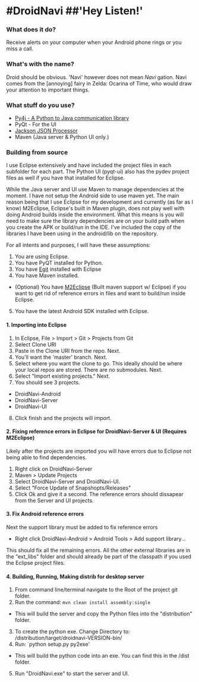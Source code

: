 #DroidNavi
##'Hey Listen!'
=========

### What does it do?
Receive alerts on your computer when your Android phone rings or you miss a call.

### What's with the name?
Droid should be obvious. 'Navi' however does not mean *Navi* gation. Navi comes from the [annoying] fairy in Zelda: Ocarina of Time, who would draw your attention to important things.

### What stuff do you use?
* [Py4j - A Python to Java communication library](http://py4j.sourceforge.net/)
* PyQt - For the UI
* [Jackson JSON Processor](http://jackson.codehaus.org/)
* Maven  (Java server & Python UI only.)

### Building from source
I use Eclipse extensively and have included the project files in each subfolder for each part.
The Python UI (pyqt-ui) also has the pydev project files as well if you have that installed for Eclipse.

While the Java server and UI use Maven to manage dependencies at the moment. I have not setup the Android side to use maven yet. The main reason being that I use Eclipse for my development and currently (as far as I know) M2Eclipse, Eclipse's built in Maven plugin, does not play well with doing Android builds inside the environment. What this means is you will need to make sure the library dependencies are on your build path when you create the APK or build/run in the IDE. I've included the copy of the libraries I have been using in the android/lib on the repository.

For all intents and purposes, I will have these assumptions:

1. You are using Eclipse.
2. You have PyQT installed for Python.
3. You have [Egit](http://www.eclipse.org/egit/) installed with Eclipse
4. You have Maven installed.
  * (Optional) You have [M2Eclipse](https://www.eclipse.org/m2e/) (Built maven support w/ Eclipse) if you want to get rid of reference errors in files and want to build/run inside Eclipse.
5. You have the latest Android SDK installed with Eclipse.

#### 1. Importing into Eclipse
1. In Eclipse, File > Import > Git > Projects from Git
2. Select Clone URI
3. Paste in the Clone URI from the repo. Next.
4. You'll want the 'master' branch. Next.
5. Select where you want the clone to go. This ideally should be where your local repos are stored. There are no submodules. Next.
6. Select "Import existing projects." Next.
7. You should see 3 projects.
  * DroidNavi-Android
  * DroidNavi-Server
  * DroidNavi-UI
8. Click finish and the projects will import.

#### 2. Fixing reference errors in Eclipse for DroidNavi-Server & UI (Requires M2Eclipse)
Likely after the projects are imported you will have errors due to Eclipse not being able to find dependencies.

1. Right click on DroidNavi-Server
2. Maven > Update Projects
3. Select DroidNavi-Server and DroidNavi-UI.
4. Select "Force Update of Snapshopts/Releases"
5. Click Ok and give it a second. The reference errors should dissapear from the Server and UI projects.

#### 3. Fix Android reference errors
Next the support library must be added to fix reference errors
* Right click DroidNavi-Android > Android Tools > Add support library...

This should fix all the remaining errors.
All the other external libraries are in the "ext_libs" folder and should already be part of the classpath if you used the Eclipse project files.

#### 4. Building, Running, Making distrib for desktop server
1. From command line/terminal navigate to the Root of the project git folder.
2. Run the command: `mvn clean install assembly:single`
  * This will build the server and copy the Python files into the "distribution" folder.
3. To create the python exe. Change Directory to: /distribution/target/droidnavi-VERSION-bin/
4. Run: `python setup.py py2exe'
  * This will build the python code into an exe. You can find this in the /dist folder.
5. Run "DroidNavi.exe" to start the server and UI.
